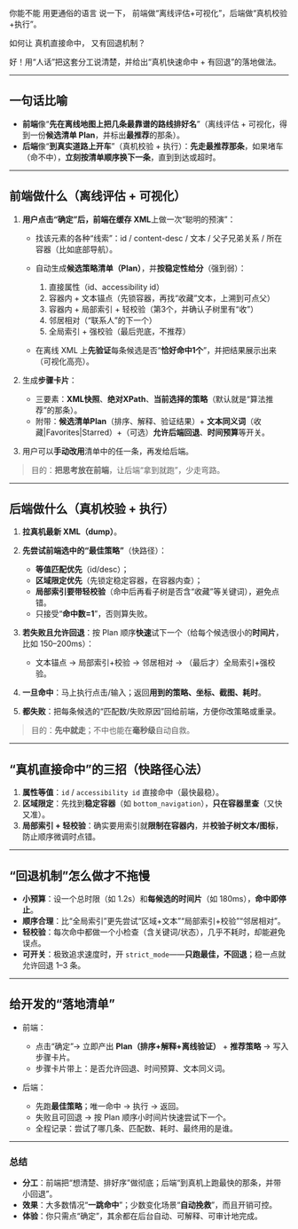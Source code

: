 你能不能 用更通俗的语言 说一下， 前端做“离线评估+可视化”，后端做“真机校验+执行”。

如何让 真机直接命中， 又有回退机制？


好！用“人话”把这套分工说清楚，并给出“真机快速命中 + 有回退”的落地做法。

---

## 一句话比喻

* **前端**像“**先在离线地图上把几条最靠谱的路线排好名**”（离线评估 + 可视化，得到一份**候选清单 Plan**，并标出**最推荐**的那条）。
* **后端**像“**到真实道路上开车**”（真机校验 + 执行）：**先走最推荐那条**，如果堵车（命不中），**立刻按清单顺序换下一条**，直到到达或超时。

---

## 前端做什么（离线评估 + 可视化）

1. **用户点击“确定”**后，前端在**缓存 XML**上做一次“聪明的预演”：

   * 找该元素的各种“线索”：id / content-desc / 文本 / 父子兄弟关系 / 所在容器（比如底部导航）。
   * 自动生成**候选策略清单（Plan）**，并**按稳定性给分**（强到弱）：

     1. 直接属性（id、accessibility id）
     2. 容器内 + 文本锚点（先锁容器，再找“收藏”文本，上溯到可点父）
     3. 容器内 + 局部索引 + 轻校验（第3个，并确认子树里有“收”）
     4. 邻居相对（“联系人”的下一个）
     5. 全局索引 + 强校验（最后兜底，不推荐）
   * 在离线 XML 上**先验证**每条候选是否“**恰好命中1个**”，并把结果展示出来（可视化高亮）。
2. 生成**步骤卡片**：

   * 三要素：**XML快照**、**绝对XPath**、**当前选择的策略**（默认就是“算法推荐”的那条）。
   * 附带：**候选清单Plan**（排序、解释、验证结果）+ **文本同义词**（收藏|Favorites|Starred）+（可选）**允许后端回退**、**时间预算**等开关。
3. 用户可以**手动改用**清单中的任一条，再发给后端。

> 目的：**把思考放在前端**，让后端“拿到就跑”，少走弯路。

---

## 后端做什么（真机校验 + 执行）

1. **拉真机最新 XML（dump）**。
2. **先尝试前端选中的“最佳策略”**（快路径）：

   * **等值匹配优先**（id/desc）；
   * **区域限定优先**（先锁定稳定容器，在容器内查）；
   * **局部索引要带轻校验**（命中后再看子树是否含“收藏”等关键词），避免点错。
   * 只接受“**命中数=1**”，否则算失败。
3. **若失败且允许回退**：按 Plan 顺序**快速**试下一个（给每个候选很小的**时间片**，比如 150–200ms）：

   * 文本锚点 → 局部索引+校验 → 邻居相对 → （最后才）全局索引+强校验。
4. **一旦命中**：马上执行点击/输入；返回**用到的策略、坐标、截图、耗时**。
5. **都失败**：把每条候选的“匹配数/失败原因”回给前端，方便你改策略或重录。

> 目的：**先中就走**；不中也能在**毫秒级**自动自救。

---

## “真机直接命中”的三招（快路径心法）

1. **属性等值**：`id` / `accessibility id` 直接命中（最快最稳）。
2. **区域限定**：先找到**稳定容器**（如 `bottom_navigation`），**只在容器里查**（又快又准）。
3. **局部索引 + 轻校验**：确实要用索引就**限制在容器内**，并**校验子树文本/图标**，防止顺序微调时点错。

---

## “回退机制”怎么做才不拖慢

* **小预算**：设一个总时限（如 1.2s）和**每候选的时间片**（如 180ms），**命中即停止**。
* **顺序合理**：比“全局索引”更先尝试“区域+文本”“局部索引+校验”“邻居相对”。
* **轻校验**：每次命中都做一个小检查（含关键词/状态），几乎不耗时，却能避免误点。
* **可开关**：极致追求速度时，开 `strict_mode`——**只跑最佳，不回退**；稳一点就允许回退 1–3 条。

---

## 给开发的“落地清单”

* 前端：

  * 点击“确定”→ 立即产出 **Plan（排序+解释+离线验证）** + **推荐策略** → 写入步骤卡片。
  * 步骤卡片带上：是否允许回退、时间预算、文本同义词。
* 后端：

  * 先跑**最佳策略**；唯一命中 → 执行 → 返回。
  * 失败且可回退 → 按 Plan 顺序小时间片快速尝试下一个。
  * 全程记录：尝试了哪几条、匹配数、耗时、最终用的是谁。

---

### 总结

* **分工**：前端把“想清楚、排好序”做彻底；后端“到真机上跑最快的那条，并带小回退”。
* **效果**：大多数情况“**一跳命中**”；少数变化场景“**自动挽救**”，而且开销可控。
* **体验**：你只需点“确定”，其余都在后台自动、可解释、可审计地完成。
